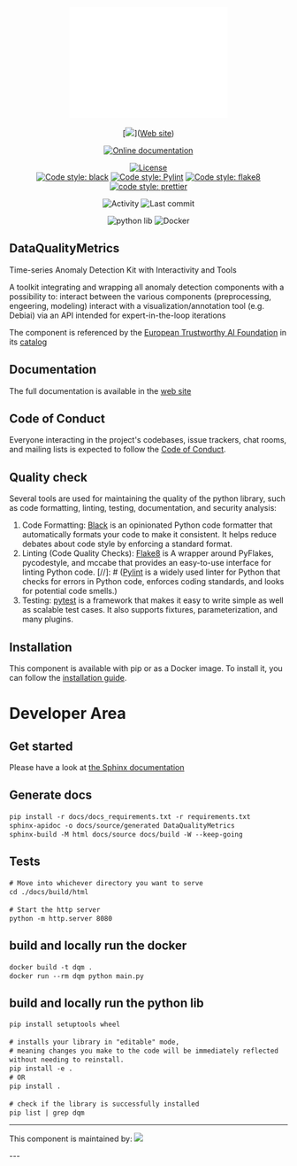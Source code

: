 <div align="center">
    <img src="images/Logo_ConfianceAI_Blanc.png" height="200" align="">

[![](https://img.shields.io/static/v1?label=&message=Online%20documentation&color=0077de)]([Web site])

[![Online documentation](https://img.shields.io/badge/MPL--2.0-blue)](https://opensource.org/licenses/Apache-2.0)

[![License](https://img.shields.io/badge/MPL--2.0-blue)](https://opensource.org/licenses/Apache-2.0)
<br>
[![Code style: black](https://img.shields.io/badge/code%20style-black-000000.svg)](https://github.com/psf/black)
[![Code style: Pylint](https://img.shields.io/badge/linting-pylint-yellowgreen)](https://github.com/pylint-dev)
[![Code style: flake8](https://img.shields.io/badge/code%20style-flake8-1c4a6c.svg)](https://flake8.pycqa.org/en/latest/)
[![code style: prettier](https://img.shields.io/badge/code_style-prettier-ff69b4.svg?style=flat-square)](https://github.com/prettier/prettier)

![Activity](https://img.shields.io/github/commit-activity/m/IRT-SystemX/DataQualityMetrics)
![Last commit](https://img.shields.io/github/last-commit/IRT-SystemX/DataQualityMetrics)

![python lib](https://github.com/irt-Systemx/DataQualityMetrics/actions/workflows/python_lib_publish.yml/badge.svg)
![Docker](https://github.com/IRT-SystemX/DataQualityMetrics/actions/workflows/docker_publish.yml/badge.svg)

</div>

##  DataQualityMetrics

Time-series Anomaly Detection Kit with Interactivity and Tools

A toolkit integrating and wrapping all anomaly detection components with a possibility to: interact between the various components (preprocessing, engeering, modeling) interact with a visualization/annotation tool (e.g. Debiai) via an API intended for expert-in-the-loop iterations

The component is referenced by the [European Trustworthy AI Foundation] in its [catalog]

## Documentation

The full documentation is available in the [web site]

## Code of Conduct

Everyone interacting in the project's codebases, issue trackers, chat rooms, and mailing lists is expected to follow the [Code of Conduct](CODE_OF_CONDUCT_v2.md).

## Quality check

Several tools are used for maintaining the quality of the python library, such as code formatting, linting, testing, documentation, and security analysis:
1. Code Formatting: [Black] is an opinionated Python code formatter that automatically formats your code to make it consistent. It helps reduce debates about code style by enforcing a standard format.
2. Linting (Code Quality Checks): [Flake8] is A wrapper around PyFlakes, pycodestyle, and mccabe that provides an easy-to-use interface for linting Python code.
[//]: # ([Pylint] is a widely used linter for Python that checks for errors in Python code, enforces coding standards, and looks for potential code smells.)
3. Testing: [pytest] is a framework that makes it easy to write simple as well as scalable test cases. It also supports fixtures, parameterization, and many plugins.

## Installation

This component is available with pip or as a Docker image. To install it, you can follow the [installation guide].


# Developer Area

## Get started

Please have a look at [the Sphinx documentation]

## Generate docs

````
pip install -r docs/docs_requirements.txt -r requirements.txt
sphinx-apidoc -o docs/source/generated DataQualityMetrics
sphinx-build -M html docs/source docs/build -W --keep-going
````

## Tests

````
# Move into whichever directory you want to serve
cd ./docs/build/html

# Start the http server 
python -m http.server 8080
````

## build and locally run the docker 

````
docker build -t dqm .
docker run --rm dqm python main.py
````

## build and locally run the python lib

````
pip install setuptools wheel

# installs your library in "editable" mode, 
# meaning changes you make to the code will be immediately reflected without needing to reinstall.
pip install -e .
# OR 
pip install .

# check if the library is successfully installed 
pip list | grep dqm
````


---
<p align="center justify-content:space-around">
  This component is maintained by: 
  <a href="https://www.irt-systemx.fr/" title="IRT SystemX">
   <img src="https://www.irt-systemx.fr/wp-content/uploads/2013/03/system-x-logo.jpeg"  height="50">
  </a>
</p>
---

[Component Name]: DataQualityMetrics
[IRT-SystemX]: https://github.com/IRT-SystemX
[PSF Code of Conduct]: https://policies.python.org/python.org/code-of-conduct/
[Support]: support@irt-systemx.fr
[web site]: https://IRT-SystemX.github.io/DataQualityMetrics/
[installation guide]: https://IRT-SystemX.github.io/DataQualityMetrics/
[European Trustworthy AI Foundation]:https://www.confiance.ai/foundation/
[catalog]: https://catalog.confiance.ai/records/sa1gd-1s022
[Black]: https://black.readthedocs.io/
[Pylint]: https://pylint.readthedocs.io/
[pytest]: https://docs.pytest.org/en/stable/
[Flake8]: https://flake8.pycqa.org/
[the Sphinx documentation]: https://www.sphinx-doc.org/fr/master/tutorial/getting-started.html#